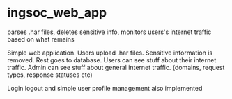 # ingsoc_web_app
parses .har files, deletes sensitive info, monitors users's internet traffic based on what remains

Simple web application.
Users upload .har files. Sensitive information is removed. Rest goes to database.
Users can see stuff about their internet traffic.
Admin can see stuff about general internet traffic. (domains, request types, response statuses etc)

Login logout and simple user profile management also implemented
